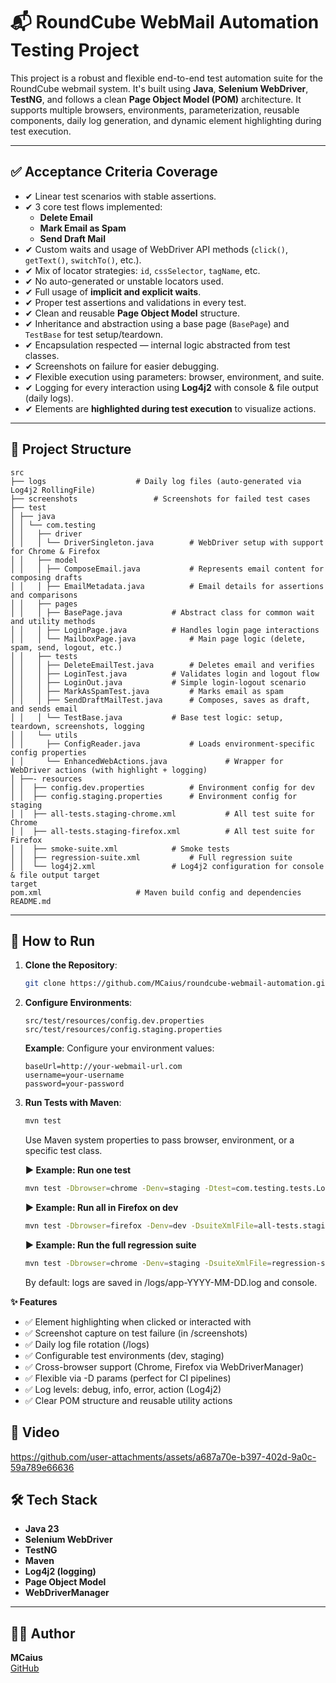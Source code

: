 # 📬 RoundCube WebMail Automation Testing Project

This project is a robust and flexible end-to-end test automation suite for the RoundCube webmail system. It's built using **Java**, **Selenium WebDriver**, **TestNG**, and follows a clean **Page Object Model (POM)** architecture. It supports multiple browsers, environments, parameterization, reusable components, daily log generation, and dynamic element highlighting during test execution.

---

## ✅ Acceptance Criteria Coverage

- ✔ Linear test scenarios with stable assertions.
- ✔ 3 core test flows implemented:
    - **Delete Email**
    - **Mark Email as Spam**
    - **Send Draft Mail**
- ✔ Custom waits and usage of WebDriver API methods (`click()`, `getText()`, `switchTo()`, etc.).
- ✔ Mix of locator strategies: `id`, `cssSelector`, `tagName`, etc.
- ✔ No auto-generated or unstable locators used.
- ✔ Full usage of **implicit and explicit waits**.
- ✔ Proper test assertions and validations in every test.
- ✔ Clean and reusable **Page Object Model** structure.
- ✔ Inheritance and abstraction using a base page (`BasePage`) and `TestBase` for test setup/teardown.
- ✔ Encapsulation respected — internal logic abstracted from test classes.
- ✔ Screenshots on failure for easier debugging.
- ✔ Flexible execution using parameters: browser, environment, and suite.
- ✔ Logging for every interaction using **Log4j2** with console & file output (daily logs).
- ✔ Elements are **highlighted during test execution** to visualize actions.

---

## 📂 Project Structure

```
src 
├── logs 					# Daily log files (auto-generated via Log4j2 RollingFile) 
├── screenshots 				# Screenshots for failed test cases 
├── test 
│ ├── java 
│ │ └── com.testing 
│ │   ├── driver 
│ │   │ └── DriverSingleton.java  		# WebDriver setup with support for Chrome & Firefox 
│ │   ├── model 
│ │   │ ├── ComposeEmail.java 			# Represents email content for composing drafts 
│ │   │ ├── EmailMetadata.java 			# Email details for assertions and comparisons 
│ │   ├── pages 
│ │   │ ├── BasePage.java 			# Abstract class for common wait and utility methods 
│ │   │ ├── LoginPage.java 			# Handles login page interactions 
│ │   │ └── MailboxPage.java 			# Main page logic (delete, spam, send, logout, etc.) 
│ │   ├── tests 
│ │   │ ├── DeleteEmailTest.java 		# Deletes email and verifies 
│ │   │ ├── LoginTest.java 			# Validates login and logout flow 
│ │   │ ├── LoginOut.java 			# Simple login-logout scenario 
│ │   │ ├── MarkAsSpamTest.java			# Marks email as spam 
│ │   │ ├── SendDraftMailTest.java 		# Composes, saves as draft, and sends email 
│ │   │ └── TestBase.java 			# Base test logic: setup, teardown, screenshots, logging 
│ │   └── utils 
│ │     ├── ConfigReader.java 			# Loads environment-specific config properties 
│ │     └── EnhancedWebActions.java 	        # Wrapper for WebDriver actions (with highlight + logging) 
│ ├──- resources 
│ │  ├── config.dev.properties 			# Environment config for dev 
│ │  ├── config.staging.properties 		# Environment config for staging 
│ │  ├── all-tests.staging-chrome.xml 	        # All test suite for Chrome 
│ │  ├── all-tests.staging-firefox.xml 	        # All test suite for Firefox 
│ │  ├── smoke-suite.xml 			# Smoke tests 
│ │  ├── regression-suite.xml 			# Full regression suite 
│ │  └── log4j2.xml 				# Log4j2 configuration for console & file output target 
target
pom.xml 					# Maven build config and dependencies 
README.md 
```

---

## 🚀 How to Run

1. **Clone the Repository**:
   ```bash
   git clone https://github.com/MCaius/roundcube-webmail-automation.git
   ```

2. **Configure Environments**:
   ```
   src/test/resources/config.dev.properties
   src/test/resources/config.staging.properties
   ```
   **Example**:
   Configure your environment values:
   ```
   baseUrl=http://your-webmail-url.com
   username=your-username
   password=your-password
   ```

3. **Run Tests with Maven**:
   ```bash
   mvn test
   ```
   Use Maven system properties to pass browser, environment, or a specific test class.

   **▶️ Example: Run one test**
   ```bash
   mvn test -Dbrowser=chrome -Denv=staging -Dtest=com.testing.tests.LoginTest
   ```
   **▶️ Example: Run all in Firefox on dev**
   ```bash
   mvn test -Dbrowser=firefox -Denv=dev -DsuiteXmlFile=all-tests.staging-firefox.xml
   ```
   **▶️ Example: Run the full regression suite**
   ```bash
   mvn test -Dbrowser=chrome -Denv=staging -DsuiteXmlFile=regression-suite.xml
   ```
   By default: logs are saved in /logs/app-YYYY-MM-DD.log and console.

**✨ Features**

- ✅ Element highlighting when clicked or interacted with
- ✅ Screenshot capture on test failure (in /screenshots)
- ✅ Daily log file rotation (/logs)
- ✅ Configurable test environments (dev, staging)
- ✅ Cross-browser support (Chrome, Firefox via WebDriverManager)
- ✅ Flexible via -D params (perfect for CI pipelines)
- ✅ Log levels: debug, info, error, action (Log4j2)
- ✅ Clear POM structure and reusable utility actions



## 🎥 Video





https://github.com/user-attachments/assets/a687a70e-b397-402d-9a0c-59a789e66636







## 🛠️ Tech Stack

- **Java 23**
- **Selenium WebDriver**
- **TestNG**
- **Maven**
- **Log4j2 (logging)**
- **Page Object Model**
- **WebDriverManager**

---

## 👨‍💻 Author

**MCaius**  
[GitHub](https://github.com/MCaius/) 
